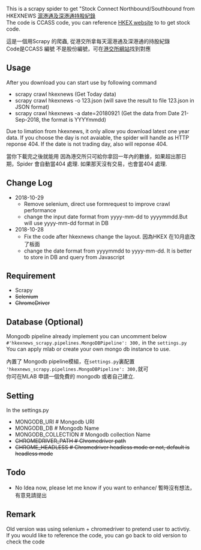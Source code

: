 This is a scrapy spider to get "Stock Connect Northbound/Southbound from HKEXNEWS [滬港通及深港通持股紀錄](http://www.hkexnews.hk/mutualmarketsdw/main.htm)  
The code is CCASS code, you can reference [HKEX website](http://www.hkex.com.hk/mutual-market/stock-connect/eligible-stocks/view-all-eligible-securities?sc_lang=en) to to get stock code.

這是一個用Scrapy 的爬蟲, 從港交所拿每天滬港通及深港通的持股紀錄  
Code是CCASS 編號 不是股份編號，可在[港交所綱站](http://www.hkex.com.hk/mutual-market/stock-connect/eligible-stocks/view-all-eligible-securities?sc_lang=zh-hk)找到對應



## Usage

After you download you can start use by following command
* scrapy crawl hkexnews (Get Today data)
* scrapy crawl hkexnews -o 123.json (will save the result to file 123.json in JSON format)
* scrapy crawl hkexnews -a date=20180921 (Get the data from Date 21-Sep-2018, the format is YYYYmmdd)

Due to limation from hkexnews, it only allow you download latest one year data. If you choose the day is not avaiable, the spider will handle as HTTP reponse 404. If the date is not trading day, also will reponse 404.

當你下載完之後就能用
因為港交所只可給你拿回一年內的數據，如果超出那日期，Spider 會自動當404 處理. 如果那天沒有交易，也會當404 處理.

## Change Log
* 2018-10-29
  * Remove selenium, direct use formrequest to improve crawl performance
  * change the input date format from yyyy-mm-dd to yyyymmdd.But will use yyyy-mm-dd format in DB
* 2018-10-28
  * Fix the code after hkexnews change the layout. 因為HKEX 在10月底改了板面
  * change the date format from yyyymmdd to yyyy-mm-dd. It is better to store in DB and query from Javascript


## Requirement 
* Scrapy
* <del>Selenium </del>
* <del>ChromeDriver</del> 

## Database (Optional)

Mongodb pipeline already implement you can uncomment below `#'hkexnews_scrapy.pipelines.MongoDBPipeline': 300,` in the `settings.py`  
You can apply mlab or create your own mongo db instance to use.

內置了 Mongodb pipeline模組，在`settings.py`裏配置 `'hkexnews_scrapy.pipelines.MongoDBPipeline': 300,`就可  
你可在MLAB 申請一個免費的 mongodb 或者自己建立.

## Setting
In the settings.py 

* MONGODB_URI # Mongodb URI
* MONGODB_DB  # Mongodb Name
* MONGODB_COLLECTION # Mongodb collection Name
* <del>CHROMEDRIVER_PATH # Chromedriver path</del>
* <del>CHROME_HEADLESS  # Chromedriver headless mode or not, default is headless mode</del>

## Todo

* No Idea now, please let me know if you want to enhance/ 暫時沒有想法，有意見請提出

## Remark
Old version was using selenium + chromedriver to pretend user to activtiy. If you would like to reference the code, you can go back to old version to check the code
